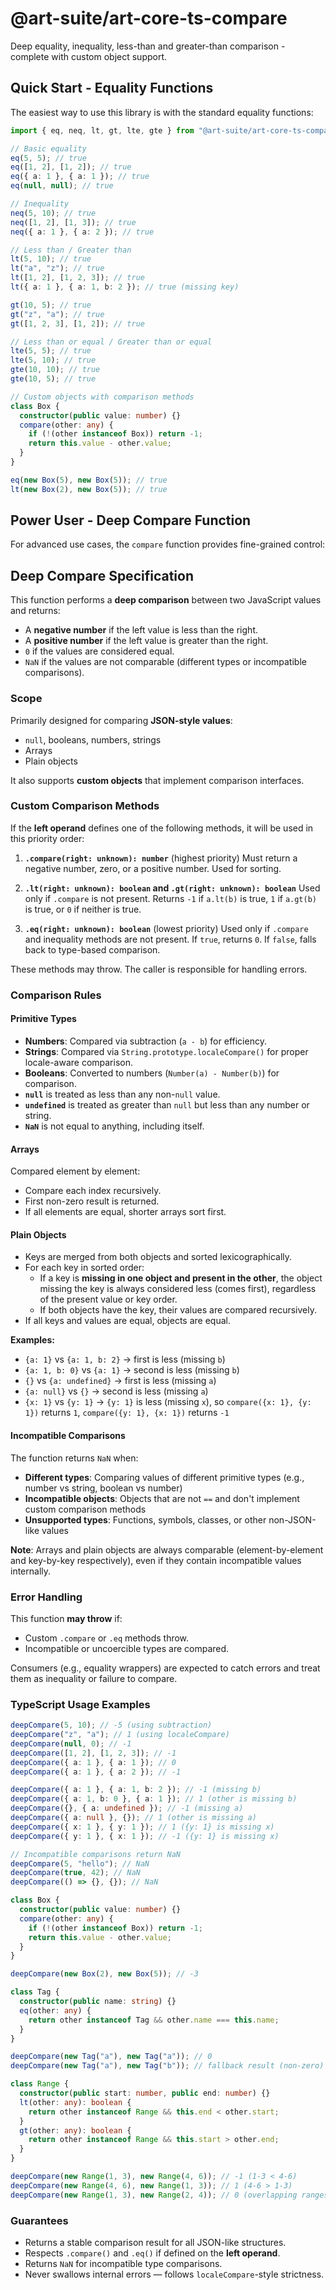 # @art-suite/art-core-ts-compare

Deep equality, inequality, less-than and greater-than comparison - complete with custom object support.

## Quick Start - Equality Functions

The easiest way to use this library is with the standard equality functions:

```ts
import { eq, neq, lt, gt, lte, gte } from "@art-suite/art-core-ts-compare";

// Basic equality
eq(5, 5); // true
eq([1, 2], [1, 2]); // true
eq({ a: 1 }, { a: 1 }); // true
eq(null, null); // true

// Inequality
neq(5, 10); // true
neq([1, 2], [1, 3]); // true
neq({ a: 1 }, { a: 2 }); // true

// Less than / Greater than
lt(5, 10); // true
lt("a", "z"); // true
lt([1, 2], [1, 2, 3]); // true
lt({ a: 1 }, { a: 1, b: 2 }); // true (missing key)

gt(10, 5); // true
gt("z", "a"); // true
gt([1, 2, 3], [1, 2]); // true

// Less than or equal / Greater than or equal
lte(5, 5); // true
lte(5, 10); // true
gte(10, 10); // true
gte(10, 5); // true

// Custom objects with comparison methods
class Box {
  constructor(public value: number) {}
  compare(other: any) {
    if (!(other instanceof Box)) return -1;
    return this.value - other.value;
  }
}

eq(new Box(5), new Box(5)); // true
lt(new Box(2), new Box(5)); // true
```

## Power User - Deep Compare Function

For advanced use cases, the `compare` function provides fine-grained control:

## Deep Compare Specification

This function performs a **deep comparison** between two JavaScript values and returns:

- A **negative number** if the left value is less than the right.
- A **positive number** if the left value is greater than the right.
- `0` if the values are considered equal.
- `NaN` if the values are not comparable (different types or incompatible comparisons).

### Scope

Primarily designed for comparing **JSON-style values**:

- `null`, booleans, numbers, strings
- Arrays
- Plain objects

It also supports **custom objects** that implement comparison interfaces.

### Custom Comparison Methods

If the **left operand** defines one of the following methods, it will be used in this priority order:

1. **`.compare(right: unknown): number`** (highest priority)
   Must return a negative number, zero, or a positive number. Used for sorting.

2. **`.lt(right: unknown): boolean` and `.gt(right: unknown): boolean`**
   Used only if `.compare` is not present. Returns `-1` if `a.lt(b)` is true, `1` if `a.gt(b)` is true, or `0` if neither is true.

3. **`.eq(right: unknown): boolean`** (lowest priority)
   Used only if `.compare` and inequality methods are not present. If `true`, returns `0`. If `false`, falls back to type-based comparison.

These methods may throw. The caller is responsible for handling errors.

### Comparison Rules

#### Primitive Types

- **Numbers**: Compared via subtraction (`a - b`) for efficiency.
- **Strings**: Compared via `String.prototype.localeCompare()` for proper locale-aware comparison.
- **Booleans**: Converted to numbers (`Number(a) - Number(b)`) for comparison.
- **`null`** is treated as less than any non-`null` value.
- **`undefined`** is treated as greater than `null` but less than any number or string.
- **`NaN`** is not equal to anything, including itself.

#### Arrays

Compared element by element:

- Compare each index recursively.
- First non-zero result is returned.
- If all elements are equal, shorter arrays sort first.

#### Plain Objects

- Keys are merged from both objects and sorted lexicographically.
- For each key in sorted order:
  - If a key is **missing in one object and present in the other**, the object missing the key is always considered less (comes first), regardless of the present value or key order.
  - If both objects have the key, their values are compared recursively.
- If all keys and values are equal, objects are equal.

**Examples:**

- `{a: 1}` vs `{a: 1, b: 2}` → first is less (missing `b`)
- `{a: 1, b: 0}` vs `{a: 1}` → second is less (missing `b`)
- `{}` vs `{a: undefined}` → first is less (missing `a`)
- `{a: null}` vs `{}` → second is less (missing `a`)
- `{x: 1}` vs `{y: 1}` → `{y: 1}` is less (missing `x`), so `compare({x: 1}, {y: 1})` returns `1`, `compare({y: 1}, {x: 1})` returns `-1`

#### Incompatible Comparisons

The function returns `NaN` when:

- **Different types**: Comparing values of different primitive types (e.g., number vs string, boolean vs number)
- **Incompatible objects**: Objects that are not `==` and don't implement custom comparison methods
- **Unsupported types**: Functions, symbols, classes, or other non-JSON-like values

**Note**: Arrays and plain objects are always comparable (element-by-element and key-by-key respectively), even if they contain incompatible values internally.

### Error Handling

This function **may throw** if:

- Custom `.compare` or `.eq` methods throw.
- Incompatible or uncoercible types are compared.

Consumers (e.g., equality wrappers) are expected to catch errors and treat them as inequality or failure to compare.

### TypeScript Usage Examples

```ts
deepCompare(5, 10); // -5 (using subtraction)
deepCompare("z", "a"); // 1 (using localeCompare)
deepCompare(null, 0); // -1
deepCompare([1, 2], [1, 2, 3]); // -1
deepCompare({ a: 1 }, { a: 1 }); // 0
deepCompare({ a: 1 }, { a: 2 }); // -1

deepCompare({ a: 1 }, { a: 1, b: 2 }); // -1 (missing b)
deepCompare({ a: 1, b: 0 }, { a: 1 }); // 1 (other is missing b)
deepCompare({}, { a: undefined }); // -1 (missing a)
deepCompare({ a: null }, {}); // 1 (other is missing a)
deepCompare({ x: 1 }, { y: 1 }); // 1 ({y: 1} is missing x)
deepCompare({ y: 1 }, { x: 1 }); // -1 ({y: 1} is missing x)

// Incompatible comparisons return NaN
deepCompare(5, "hello"); // NaN
deepCompare(true, 42); // NaN
deepCompare(() => {}, {}); // NaN

class Box {
  constructor(public value: number) {}
  compare(other: any) {
    if (!(other instanceof Box)) return -1;
    return this.value - other.value;
  }
}

deepCompare(new Box(2), new Box(5)); // -3

class Tag {
  constructor(public name: string) {}
  eq(other: any) {
    return other instanceof Tag && other.name === this.name;
  }
}

deepCompare(new Tag("a"), new Tag("a")); // 0
deepCompare(new Tag("a"), new Tag("b")); // fallback result (non-zero)

class Range {
  constructor(public start: number, public end: number) {}
  lt(other: any): boolean {
    return other instanceof Range && this.end < other.start;
  }
  gt(other: any): boolean {
    return other instanceof Range && this.start > other.end;
  }
}

deepCompare(new Range(1, 3), new Range(4, 6)); // -1 (1-3 < 4-6)
deepCompare(new Range(4, 6), new Range(1, 3)); // 1 (4-6 > 1-3)
deepCompare(new Range(1, 3), new Range(2, 4)); // 0 (overlapping ranges)
```

### Guarantees

- Returns a stable comparison result for all JSON-like structures.
- Respects `.compare()` and `.eq()` if defined on the **left operand**.
- Returns `NaN` for incompatible type comparisons.
- Never swallows internal errors — follows `localeCompare`-style strictness.
